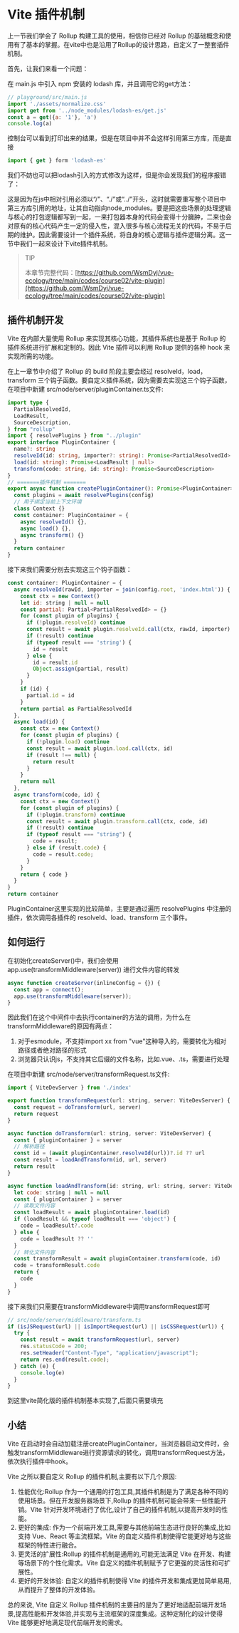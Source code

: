 # Vite 插件机制
上一节我们学会了 Rollup 构建工具的使用，相信你已经对 Rollup 的基础概念和使用有了基本的掌握。在vite中也是沿用了Rollup的设计思路，自定义了一整套插件机制。

首先，让我们来看一个问题：

在 main.js 中引入 npm 安装的 lodash 库，并且调用它的get方法：
```js
// playground/src/main.js
import './assets/normalize.css'
import get from '../node_modules/lodash-es/get.js'
const a = get({a: '1'}, 'a')
console.log(a)
```
控制台可以看到打印出来的结果，但是在项目中并不会这样引用第三方库，而是直接 

```js
import { get } form 'lodash-es'
```

我们不妨也可以把lodash引入的方式修改为这样，但是你会发现我们的程序报错了：
<center>
  <ZoomImg src="../../../../public/images/plugin/plugin04.png" />
</center>

这是因为在js中相对引用必须以“/”、“./”或“../”开头，这时就需要重写整个项目中第三方库引用的地址，让其自动指向node_modules。要是把这些场景的处理逻辑与核心的打包逻辑都写到一起，一来打包器本身的代码会变得十分臃肿，二来也会对原有的核心代码产生一定的侵入性，混入很多与核心流程无关的代码，不易于后期的维护。因此需要设计一个插件系统，将自身的核心逻辑与插件逻辑分离。这一节中我们一起来设计下vite插件机制。

> TIP
>
> 本章节完整代码：[https://github.com/WsmDyj/vue-ecology/tree/main/codes/course02/vite-plugin](https://github.com/WsmDyj/vue-ecology/tree/main/codes/course02/vite-plugin) 

## 插件机制开发
Vite 在内部大量使用 Rollup 来实现其核心功能，其插件系统也是基于 Rollup 的插件系统进行扩展和定制的。因此 Vite 插件可以利用 Rollup 提供的各种 hook 来实现所需的功能。

在上一章节中介绍了 Rollup 的 build 阶段主要会经过 resolveId，load，transform 三个钩子函数。要自定义插件系统，因为需要去实现这三个钩子函数，在项目中新建 src/node/server/pluginContainer.ts文件:
```ts
import type {
  PartialResolvedId,
  LoadResult,
  SourceDescription,
} from "rollup"
import { resolvePlugins } from "../plugin"
export interface PluginContainer {
  name?: string
  resolveId(id: string, importer?: string): Promise<PartialResolvedId>
  load(id: string): Promise<LoadResult | null>
  transform(code: string, id: string): Promise<SourceDescription>
}
// =======插件机制 =======
export async function createPluginContainer(): Promise<PluginContainer> {
  const plugins = await resolvePlugins(config)
  // 用于绑定当前上下文环境
  class Context {}
  const container: PluginContainer = {
    async resolveId() {},
    async load() {},
    async transform() {}
  }
  return container
}
```

接下来我们需要分别去实现这三个钩子函数：
```js
const container: PluginContainer = {
  async resolveId(rawId, importer = join(config.root, 'index.html')) {
    const ctx = new Context()
    let id: string | null = null
    const partial: Partial<PartialResolvedId> = {}
    for (const plugin of plugins) {
      if (!plugin.resolveId) continue
      const result = await plugin.resolveId.call(ctx, rawId, importer)
      if (!result) continue
      if (typeof result === 'string') {
        id = result
      } else {
        id = result.id
        Object.assign(partial, result)
      }
    }
    if (id) {
      partial.id = id
    }
    return partial as PartialResolvedId
  },
  async load(id) {
    const ctx = new Context()
    for (const plugin of plugins) {
      if (!plugin.load) continue
      const result = await plugin.load.call(ctx, id)
      if (result !== null) {
        return result
      }
    }
    return null
  },
  async transform(code, id) {
    const ctx = new Context()
    for (const plugin of plugins) {
      if (!plugin.transform) continue
      const result = await plugin.transform.call(ctx, code, id)
      if (!result) continue
      if (typeof result === "string") {
        code = result;
      } else if (result.code) {
        code = result.code;
      }
    }
    return { code }
  }
}
return container
```
PluginContainer这里实现的比较简单，主要是通过遍历 resolvePlugins 中注册的插件，依次调用各插件的 resolveId、load、transform 三个事件。

## 如何运行
在初始化createServer()中，我们会使用 app.use(transformMiddleware(server)) 进行文件内容的转发
```js
async function createServer(inlineConfig = {}) {
  const app = connect();   
  app.use(transformMiddleware(server));
}
```
因此我们在这个中间件中去执行container的方法的调用，为什么在transformMiddleware的原因有两点：
1. 对于esmodule，不支持import xx from "vue"这种导入的，需要转化为相对路径或者绝对路径的形式
2. 浏览器只认识js，不支持其它后缀的文件名称，比如.vue、.ts，需要进行处理

在项目中新建 src/node/server/transformRequest.ts文件:
```js
import { ViteDevServer } from './index'

export function transformRequest(url: string, server: ViteDevServer) {
  const request = doTransform(url, server)
  return request
}

async function doTransform(url: string, server: ViteDevServer) {
  const { pluginContainer } = server
  // 解析路径
  const id = (await pluginContainer.resolveId(url))?.id ?? url
  const result = loadAndTransform(id, url, server)
  return result
}

async function loadAndTransform(id: string, url: string, server: ViteDevServer) {
  let code: string | null = null
  const { pluginContainer } = server
  // 读取文件内容
  const loadResult = await pluginContainer.load(id)
  if (loadResult && typeof loadResult === 'object') {
    code = loadResult?.code
  } else {
    code = loadResult ?? ''
  }
  // 转化文件内容
  const transformResult = await pluginContainer.transform(code, id)
  code = transformResult.code
  return {
    code
  }
}
```
接下来我们只需要在transformMiddleware中调用transformRequest即可
```js
// src/node/server/middleware/transform.ts
if (isJSRequest(url) || isImportRequest(url) || isCSSRequest(url)) {
  try {
    const result = await transformRequest(url, server)
    res.statusCode = 200;
    res.setHeader("Content-Type", "application/javascript");
    return res.end(result.code);
  } catch (e) {
    console.log(e)
  }
}
```
到这里vite简化版的插件机制基本实现了,后面只需要填充
## 小结
<center>
  <ZoomImg src="../../../../public/images/plugin/plugin05.png" />
</center>
Vite 在启动时会自动加载注册createPluginContainer，当浏览器启动文件时，会触发transformMiddleware进行资源请求的转化，调用transformRequest方法，依次执行插件中hook。

Vite 之所以要自定义 Rollup 的插件机制,主要有以下几个原因:
1. 性能优化:Rollup 作为一个通用的打包工具,其插件机制是为了满足各种不同的使用场景。但在开发服务器场景下,Rollup 的插件机制可能会带来一些性能开销。Vite 针对开发环境进行了优化,设计了自己的插件机制,以提高开发时的性能。
2. 更好的集成: 作为一个前端开发工具,需要与其他前端生态进行良好的集成,比如支持 Vue、React 等主流框架。Vite 的自定义插件机制使得它能更好地与这些框架的特性进行融合。
3. 更灵活的扩展性:Rollup 的插件机制是通用的,可能无法满足 Vite 在开发、构建等场景下的个性化需求。Vite 自定义的插件机制赋予了它更强的灵活性和可扩展性。
4. 更好的开发体验: 自定义的插件机制使得 Vite 的插件开发和集成更加简单易用,从而提升了整体的开发体验。

总的来说, Vite 自定义 Rollup 插件机制的主要目的是为了更好地适配前端开发场景,提高性能和开发体验,并实现与主流框架的深度集成。这种定制化的设计使得 Vite 能够更好地满足现代前端开发的需求。
